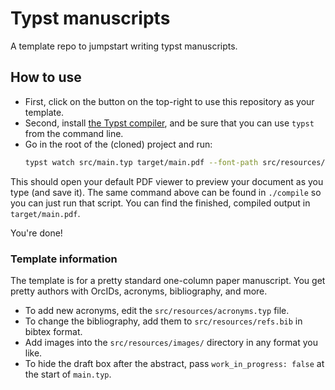 # Typst manuscripts
A template repo to jumpstart writing typst manuscripts.

## How to use
- First, click on the button on the top-right to use this repository as your template.
- Second, install [the Typst compiler](https://github.com/typst/typst), and
  be sure that you can use `typst` from the command line.
- Go in the root of the (cloned) project and run:
  ```bash
  typst watch src/main.typ target/main.pdf --font-path src/resources/fonts --open 
  ```

This should open your default PDF viewer to preview your document as you type
(and save it).
The same command above can be found in `./compile` so you can just run that script.
You can find the finished, compiled output in `target/main.pdf`.

You're done!

### Template information
The template is for a pretty standard one-column paper manuscript.
You get pretty authors with OrcIDs, acronyms, bibliography, and more.

- To add new acronyms, edit the `src/resources/acronyms.typ` file.
- To change the bibliography, add them to `src/resources/refs.bib` in bibtex
  format.
- Add images into the `src/resources/images/` directory in any format you like.
- To hide the draft box after the abstract, pass `work_in_progress: false` at
  the start of `main.typ`.

